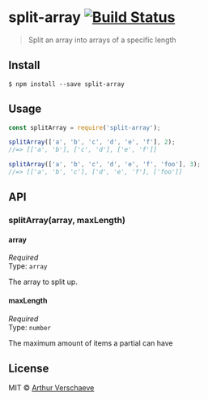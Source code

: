 # split-array [![Build Status](https://travis-ci.org/arthurvr/split-array.svg?branch=master)](https://travis-ci.org/arthurvr/split-array)

> Split an array into arrays of a specific length


## Install

```
$ npm install --save split-array
```


## Usage

```js
const splitArray = require('split-array');

splitArray(['a', 'b', 'c', 'd', 'e', 'f'], 2);
//=> [['a', 'b'], ['c', 'd'], ['e', 'f']]

splitArray(['a', 'b', 'c', 'd', 'e', 'f', 'foo'], 3);
//=> [['a', 'b', 'c'], ['d', 'e', 'f'], ['foo']]
```


## API

### splitArray(array, maxLength)

#### array

*Required*  
Type: `array`

The array to split up.

#### maxLength

*Required*  
Type: `number`  

The maximum amount of items a partial can have


## License

MIT © [Arthur Verschaeve](http://arthurverschaeve.be)
